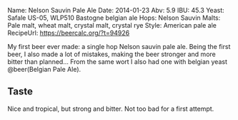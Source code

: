 Name: Nelson Sauvin Pale Ale
Date: 2014-01-23
Abv: 5.9
IBU: 45.3
Yeast: Safale US-05, WLP510 Bastogne belgian ale
Hops: Nelson Sauvin
Malts: Pale malt, wheat malt, crystal malt, crystal rye
Style: American pale ale
RecipeUrl: https://beercalc.org/?t=94926

My first beer ever made: a single hop Nelson sauvin pale ale. Being the first beer, I also made a lot of mistakes, making the beer stronger and more bitter than planned... From the same wort I also had one with belgian yeast @beer(Belgian Pale Ale).

## Taste

Nice and tropical, but strong and bitter. Not too bad for a first attempt.
